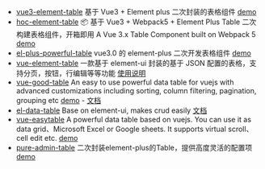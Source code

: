 - [vue3-element-table](https://github.com/Cyan-Xmw/vue3-element-table)
  基于 Vue3 + Element plus 二次封装的表格组件
  [demo](https://ele-plus-table.xmwpro.com/)
- [hoc-element-table](https://github.com/pdsuwwz/hoc-element-table)
  📦 基于 Vue3 + Webpack5 + Element Plus Table 二次构建表格组件，开箱即用 A Vue 3.x Table Component built on Webpack 5
  [demo](https://pdsuwwz.github.io/hoc-element-table/#/)
- [el-plus-powerful-table](https://github.com/peng-xiao-shuai/el-plus-powerful-table)
  vue3.0 的 element-plus 二次开发表格组件
  [demo](https://peng-xiao-shuai.github.io/el-plus-powerful-table/)
- [vue-element-table](https://github.com/snowzijun/vue-element-table)
  一款基于 element-ui 封装的基于 JSON 配置的表格，支持分页，按钮，行编辑等等功能
  [使用说明](https://juejin.cn/post/6854573219890872328)
- [vue-good-table](https://github.com/xaksis/vue-good-table)
  An easy to use powerful data table for vuejs with advanced customizations including sorting, column filtering, pagination, grouping etc
  [demo](https://xaksis.github.io/vue-good-table/) - [文档](https://xaksis.github.io/vue-good-table/guide/configuration/column-filter-options.html#filteroptions)
- [el-data-table](https://github.com/FEMessage/el-data-table)
  Base on element-ui, makes crud easily
  [文档](https://femessage.github.io/el-data-table/)
- [vue-easytable](https://github.com/Happy-Coding-Clans/vue-easytable)
  A powerful data table based on vuejs. You can use it as data grid、Microsoft Excel or Google sheets. It supports virtual scroll、cell edit etc.
  [demo](https://huangshuwei.gitee.io/vue-easytable/#/en/demo)
- [pure-admin-table](https://github.com/pure-admin/pure-admin-table)
  二次封装element-plus的Table，提供高度灵活的配置项
  [demo](https://pure-admin.github.io/pure-admin-table/)